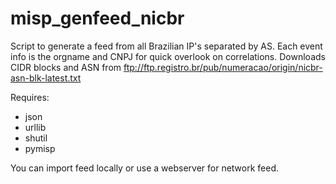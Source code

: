 # misp_genfeed_nicbr

Script to generate a feed from all Brazilian IP's separated by AS. Each event info is the orgname and CNPJ for quick overlook on correlations. 
Downloads CIDR blocks and ASN from ftp://ftp.registro.br/pub/numeracao/origin/nicbr-asn-blk-latest.txt

Requires:
* json
* urllib
* shutil 
* pymisp

You can import feed locally or use a webserver for network feed.

